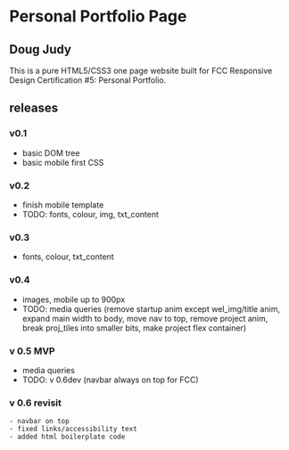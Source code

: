 # Personal Portfolio Page
## Doug Judy
This is a pure HTML5/CSS3 one page website built for FCC Responsive Design Certification #5: Personal Portfolio.

## releases
### v0.1
   - basic DOM tree
   - basic mobile first CSS

### v0.2
   - finish mobile template
   - TODO: fonts, colour, img, txt_content

### v0.3
   - fonts, colour, txt_content

### v0.4
   - images, mobile up to 900px
   - TODO: media queries 
      (remove startup anim except wel_img/title anim,
      expand main width to body, 
      move nav to top,
      remove project anim,
      break proj_tiles into smaller bits,
      make project flex container)

### v 0.5 MVP
   - media queries
   - TODO: v 0.6dev (navbar always on top for FCC)

### v 0.6 revisit
    - navbar on top
    - fixed links/accessibility text
    - added html boilerplate code